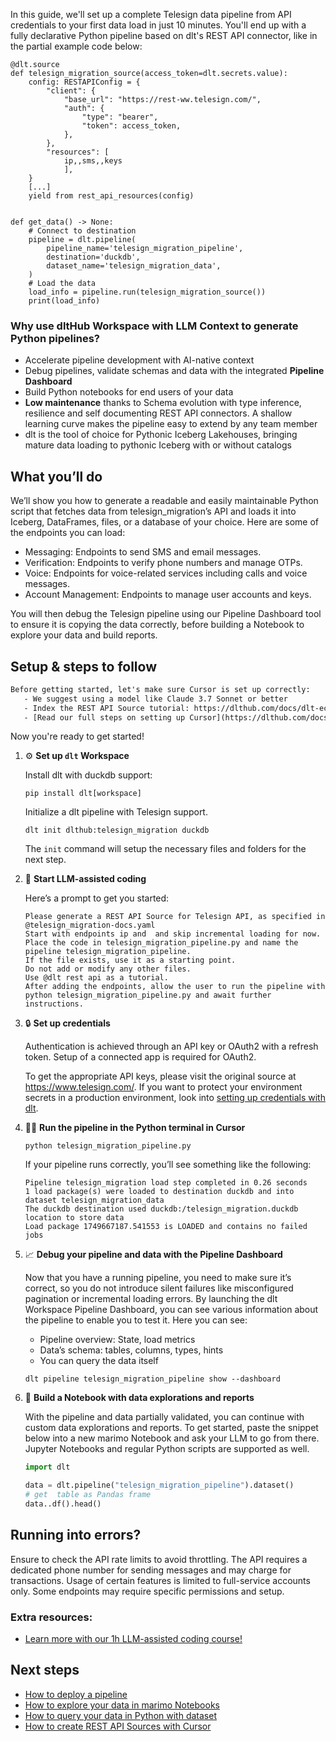 In this guide, we'll set up a complete Telesign data pipeline from API credentials to your first data load in just 10 minutes. You'll end up with a fully declarative Python pipeline based on dlt's REST API connector, like in the partial example code below:

```python-outcome
@dlt.source
def telesign_migration_source(access_token=dlt.secrets.value):
    config: RESTAPIConfig = {
        "client": {
            "base_url": "https://rest-ww.telesign.com/",
            "auth": {
                "type": "bearer",
                "token": access_token,
            },
        },
        "resources": [
            ip,,sms,,keys
            ],
    }
    [...]
    yield from rest_api_resources(config)


def get_data() -> None:
    # Connect to destination
    pipeline = dlt.pipeline(
        pipeline_name='telesign_migration_pipeline',
        destination='duckdb',
        dataset_name='telesign_migration_data', 
    )
    # Load the data
    load_info = pipeline.run(telesign_migration_source())
    print(load_info) 
```

### Why use dltHub Workspace with LLM Context to generate Python pipelines?

- Accelerate pipeline development with AI-native context
- Debug pipelines, validate schemas and data with the integrated **Pipeline Dashboard**
- Build Python notebooks for end users of your data
- **Low maintenance** thanks to Schema evolution with type inference, resilience and self documenting REST API connectors. A shallow learning curve makes the pipeline easy to extend by any team member
- dlt is the tool of choice for Pythonic Iceberg Lakehouses, bringing mature data loading to pythonic Iceberg with or without catalogs

## What you’ll do

We’ll show you how to generate a readable and easily maintainable Python script that fetches data from telesign_migration’s API and loads it into Iceberg, DataFrames, files, or a database of your choice. Here are some of the endpoints you can load:

- Messaging: Endpoints to send SMS and email messages.
- Verification: Endpoints to verify phone numbers and manage OTPs.
- Voice: Endpoints for voice-related services including calls and voice messages.
- Account Management: Endpoints to manage user accounts and keys.

You will then debug the Telesign pipeline using our Pipeline Dashboard tool to ensure it is copying the data correctly, before building a Notebook to explore your data and build reports.

## Setup & steps to follow

```default
Before getting started, let's make sure Cursor is set up correctly:
   - We suggest using a model like Claude 3.7 Sonnet or better
   - Index the REST API Source tutorial: https://dlthub.com/docs/dlt-ecosystem/verified-sources/rest_api/ and add it to context as **@dlt rest api**
   - [Read our full steps on setting up Cursor](https://dlthub.com/docs/dlt-ecosystem/llm-tooling/cursor-restapi#23-configuring-cursor-with-documentation)
```

Now you're ready to get started!

1. ⚙️ **Set up `dlt` Workspace**
    
    Install dlt with duckdb support:
    ```shell
    pip install dlt[workspace]
    ```

    Initialize a dlt pipeline with Telesign support.
    ```shell
    dlt init dlthub:telesign_migration duckdb
    ```

    The `init` command will setup the necessary files and folders for the next step.
    
2. 🤠 **Start LLM-assisted coding**
    
    Here’s a prompt to get you started:
    
    ```prompt
    Please generate a REST API Source for Telesign API, as specified in @telesign_migration-docs.yaml 
    Start with endpoints ip and  and skip incremental loading for now. 
    Place the code in telesign_migration_pipeline.py and name the pipeline telesign_migration_pipeline. 
    If the file exists, use it as a starting point. 
    Do not add or modify any other files. 
    Use @dlt rest api as a tutorial. 
    After adding the endpoints, allow the user to run the pipeline with python telesign_migration_pipeline.py and await further instructions.
    ```

    
3. 🔒 **Set up credentials** 
    
    Authentication is achieved through an API key or OAuth2 with a refresh token. Setup of a connected app is required for OAuth2.
    
    To get the appropriate API keys, please visit the original source at https://www.telesign.com/.
    If you want to protect your environment secrets in a production environment, look into [setting up credentials with dlt](https://dlthub.com/docs/walkthroughs/add_credentials).
    
4. 🏃‍♀️ **Run the pipeline in the Python terminal in Cursor**
    
    ```shell
    python telesign_migration_pipeline.py
    ```
    
    If your pipeline runs correctly, you’ll see something like the following:
    
    ```shell
    Pipeline telesign_migration load step completed in 0.26 seconds
    1 load package(s) were loaded to destination duckdb and into dataset telesign_migration_data
    The duckdb destination used duckdb:/telesign_migration.duckdb location to store data
    Load package 1749667187.541553 is LOADED and contains no failed jobs
    ```
    
5. 📈 **Debug your pipeline and data with the Pipeline Dashboard**

    Now that you have a running pipeline, you need to make sure it’s correct, so you do not introduce silent failures like misconfigured pagination or incremental loading errors. By launching the dlt Workspace Pipeline Dashboard, you can see various information about the pipeline to enable you to test it. Here you can see:
    - Pipeline overview: State, load metrics
    - Data’s schema: tables, columns, types, hints
    - You can query the data itself
    
    ```shell
    dlt pipeline telesign_migration_pipeline show --dashboard
    ```
    
6. 🐍 **Build a Notebook with data explorations and reports**

    With the pipeline and data partially validated, you can continue with custom data explorations and reports. To get started, paste the snippet below into a new marimo Notebook and ask your LLM to go from there. Jupyter Notebooks and regular Python scripts are supported as well.

    
    ```python
    import dlt

   data = dlt.pipeline("telesign_migration_pipeline").dataset()
   # get  table as Pandas frame
   data..df().head()
    ```

## Running into errors?

Ensure to check the API rate limits to avoid throttling. The API requires a dedicated phone number for sending messages and may charge for transactions. Usage of certain features is limited to full-service accounts only. Some endpoints may require specific permissions and setup.

### Extra resources:

- [Learn more with our 1h LLM-assisted coding course!](https://www.youtube.com/watch?v=GGid70rnJuM)

## Next steps

- [How to deploy a pipeline](https://dlthub.com/docs/walkthroughs/deploy-a-pipeline)
- [How to explore your data in marimo Notebooks](https://dlthub.com/docs/general-usage/dataset-access/marimo)
- [How to query your data in Python with dataset](https://dlthub.com/docs/general-usage/dataset-access/dataset)
- [How to create REST API Sources with Cursor](https://dlthub.com/docs/dlt-ecosystem/llm-tooling/cursor-restapi)